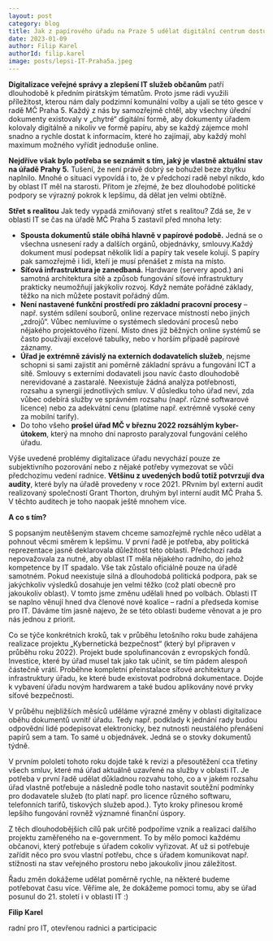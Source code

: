 ```yaml
---
layout: post
category: blog
title: Jak z papírového úřadu na Praze 5 udělat digitální centrum dostupné občanům? Piráti ví jak na to!
date: 2023-01-09
author: Filip Karel
authorId: filip.karel
image: posts/lepsi-IT-Praha5a.jpeg
---
```


**Digitalizace veřejné správy a zlepšení IT služeb občanům** patří dlouhodobě k předním pirátským tématům. Proto jsme rádi využili příležitost, kterou nám daly podzimní komunální volby a ujali se této gesce v radě MČ Praha 5. Každý z nás by samozřejmě chtěl, aby všechny úřední dokumenty existovaly v „chytré“ digitální formě, aby dokumenty úřadem kolovaly digitálně a nikoliv ve formě papíru, aby se každý zájemce mohl snadno a rychle dostat k informacím, které ho zajímají, aby každý mohl maximum možného vyřídit jednoduše online.

**Nejdříve však bylo potřeba se seznámit s tím, jaký je vlastně aktuální stav na úřadě Prahy 5.** Tušení, že není právě dobrý se bohužel beze zbytku naplnilo. Mnohé o situaci vypovídá i to, že v předchozí radě nebyl nikdo, kdo by oblast IT měl na starosti. Přitom je zřejmé, že bez dlouhodobé politické podpory se výrazný pokrok k lepšímu, dá dělat jen velmi obtížně.

**Střet s realitou** 
Jak tedy vypadá zmiňovaný střet s realitou? Zdá se, že v oblasti IT se čas na úřadě MČ Praha 5 zastavil před mnoha lety:
* **Spousta dokumentů stále obíhá hlavně v papírové podobě.** Jedná se o všechna usnesení rady a dalších orgánů, objednávky, smlouvy.Každý dokument musí podepsat několik lidí a papíry tak vesele kolují. S papíry pak samozřejmě i lidi, kteří je musí přenášet z místa na místo.
* **Síťová infrastruktura je zanedbaná.** Hardware (servery apod.) ani samotná architektura sítě a způsob fungování síťové infrastruktury prakticky neumožňují jakýkoliv rozvoj. Když nemáte pořádné základy, těžko na nich můžete postavit pořádný dům.
* **Není nastavené funkční prostředí pro základní pracovní procesy** – např. systém sdílení souborů, online rezervace místností nebo jiných „zdrojů“. Vůbec nemluvíme o systémech sledování procesů nebo nějakého projektového řízení. Místo dnes již běžných online systémů se často používají excelové tabulky, nebo v horším případě papírové záznamy.
* **Úřad je extrémně závislý na externích dodavatelích služeb**, nejsme schopni si sami zajistit ani poměrně základní správu a fungování ICT a sítě.
Smlouvy s externími dodavateli jsou navíc často dlouhodobě nerevidované a zastaralé. Neexistuje žádná analýza potřebnosti, rozsahu a synergií jednotlivých smluv. V důsledku toho úřad  neví, zda vůbec odebírá služby ve správném rozsahu (např. různé softwarové licence) nebo za adekvátní cenu (platíme např. extrémně vysoké ceny za mobilní tarify).
* Do toho všeho **prošel úřad MČ v březnu 2022 rozsáhlým kyber-útokem**, který na mnoho dní naprosto paralyzoval fungování celého úřadu.

Výše uvedené problémy digitalizace úřadu nevychází pouze ze subjektivního pozorování nebo z nějaké potřeby vymezovat se vůči předchozímu vedení radnice. **Většinu z uvedených bodů totiž potvrzují dva audity**, které byly na úřadě provedeny v roce 2021. PRvním byl externí audit realizovaný společností Grant Thorton, druhým byl  interní audit MČ Praha 5. V těchto auditech je toho naopak ještě mnohem více.


**A co s tím?**

S popsaným neutěšeným stavem chceme samozřejmě rychle něco udělat a pohnout věcmi směrem k lepšímu. V první řadě je potřeba, aby politická reprezentace jasně deklarovala důležitost této oblasti. Předchozí rada nepovažovala za nutné, aby oblast IT měla nějakého radního, do jehož kompetence by IT spadalo. Vše tak zůstalo oficiálně pouze na úřadě samotném. Pokud neexistuje silná a dlouhodobá politická podpora, pak se jakýchkoliv výsledků dosahuje jen velmi těžko (což platí obecně pro jakoukoliv oblast). V tomto jsme změnu udělali hned po volbách. Oblasti IT se naplno věnují hned dva členové nové koalice – radní a předseda komise pro IT. Dáváme tím jasně najevo, že se této oblasti budeme věnovat a je pro nás jednou z priorit.

Co se týče konkrétních kroků, tak v průběhu letošního roku bude zahájena realizace projektu „Kybernetická bezpečnost“ (který byl připraven v průběhu roku 2022). Projekt bude spolufinancován z evropských fondů. Investice, které by úřad musel tak jako tak učinit, se tím pádem alespoň částečně vrátí. Proběhne kompletní přeinstalace síťové architektury a infrastruktury úřadu, ke které bude existovat podrobná dokumentace. Dojde k vybavení úřadu novým hardwarem a také budou aplikovány nové prvky síťové bezpečnosti.

V průběhu nejbližších měsíců uděláme výrazné změny v oblasti digitalizace oběhu dokumentů uvnitř úřadu. Tedy např. podklady k jednání rady budou odpovědní lidé podepisovat elektronicky, bez nutnosti neustálého přenášení papírů sem a tam. To samé u objednávek. Jedná se o stovky dokumentů týdně. 

V prvním pololetí tohoto roku dojde také k revizi a přesoutěžení cca třetiny všech smluv, které má úřad aktuálně uzavřené na služby v oblasti IT. Je potřeba v první řadě udělat důkladnou rozvahu toho, co a v jakém rozsahu úřad vlastně potřebuje a následně podle toho nastavit soutěžní podmínky pro dodavatele služeb (to platí např. pro licence různého softwaru, telefonních tarifů, tiskových služeb apod.). Tyto kroky přinesou kromě lepšího fungování rovněž významné finanční úspory.

Z těch dlouhodobějších cílů pak určitě podpoříme vznik a realizaci dalšího projektu zaměřeného na e-government. To by mělo pomoci každému občanovi, který potřebuje s úřadem cokoliv vyřizovat. Ať už si potřebuje zařídit něco pro svou vlastní potřebu, chce s úřadem komunikovat např. stížnosti na stav veřejného prostoru nebo jakoukoliv jinou záležitost.


Řadu změn dokážeme udělat poměrně rychle, na některé budeme potřebovat času více. Věříme ale, že dokážeme pomoci tomu, aby se úřad posunul do 21. století i v oblasti IT :)

**Filip Karel**

radní pro IT, otevřenou radnici a participacic

